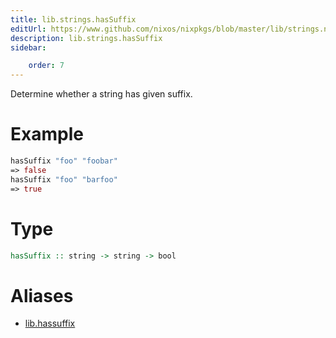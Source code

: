 ```yaml
---
title: lib.strings.hasSuffix
editUrl: https://www.github.com/nixos/nixpkgs/blob/master/lib/strings.nix#L406C5
description: lib.strings.hasSuffix
sidebar:

    order: 7
---
```


Determine whether a string has given suffix.

# Example

```nix
hasSuffix "foo" "foobar"
=> false
hasSuffix "foo" "barfoo"
=> true
```

# Type

```haskell
hasSuffix :: string -> string -> bool
```


# Aliases

- [lib.hassuffix](/nix-doc-comments/reference/lib/lib-hassuffix)


